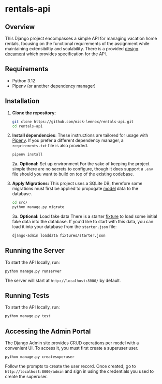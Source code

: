 # rentals-api

## Overview

This Django project encompasses a simple API for managing vacation home rentals, focusing on the functional requirements of the assignment while maintaining extensibiltiy and scalability. There is a provided [design document](DESIGN.md) which provides specification for the API.

## Requirements

- Python 3.12
- Pipenv (or another dependency manager)

## Installation

1. **Clone the repository:**

   ```bash
   git clone https://github.com/nick-lennox/rentals-api.git
   cd rentals-api
   ```

2. **Install dependencies:**
These instructions are tailored for usage with [Pipenv](https://pipenv.pypa.io/en/latest/). If you prefer a different dependency manager, a `requirements.txt` file is also provided.
    ```bash
    pipenv install
    ```

    2a. **Optional:** Set up environment
    For the sake of keeping the project simple there are no secrets to configure, though it does support a `.env` file should you want to build on top of the existing codebase. 
    </br>

3. **Apply Migrations:**
    This project uses a SQLite DB, therefore some migrations must first be applied to propogate [model](https://docs.djangoproject.com/en/5.0/topics/db/models/) data to the database.
    ```bash
    cd src/
    python manage.py migrate
    ```
    3a. **Optional:** Load fake data
    There is a starter [fixture](https://docs.djangoproject.com/en/5.0/topics/db/fixtures/) to load some initial fake data into the database. If you'd like to start with this data, you can load it into your database from the `starter.json` file:
    ```bash
    django-admin loaddata fixtures/starter.json
    ```

## Running the Server

To start the API locally, run:
```bash
python manage.py runserver
```

The server will start at `http://localhost:8000/` by default.

## Running Tests

To start the API locally, run:
```bash
python manage.py test
```

## Accessing the Admin Portal
The Django Admin site provides CRUD operations per model with a convenient UI. To access it, you must first create a superuser user.

```bash
python manage.py createsuperuser
```

Follow the prompts to create the user record. Once created, go to `http://localhost:8000/admin` and sign in using the credentials you used to create the superuser.

